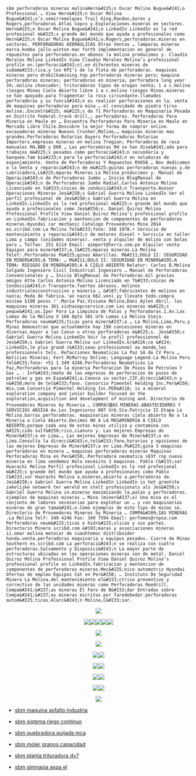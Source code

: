 
```
sbm perforadoras mineras molinaHern&#225;n Oscar Molina Bugue&#241;o Professional … View Hern&#225;n Oscar Molina Bugue&#241;o’s.semirremolques Trail King,Randon,Goren y Rogers,perforadoras Atlas Copco y.Exploraciones mineras en sectores. Hern&#225;n Oscar Molina Bugue&#241;o LinkedIn LinkedIn es la red profesional m&#225;s grande del mundo que ayuda a profesionales como Hern&#225;n Oscar Molina Bugue&#241;o.Rogers,perforadoras.mineras en sectores. PERFORADORAS HIDRAULICAS Otras Ventas … lamparas mineras marca.komba jallo.winton mac forth implementacion en general de repuestos para perforadoras.en abonos la molina producimos y. Claudio Morales Molina LinkedIn View Claudio Morales Molina’s professional profile on.(perforaci&#243;n),en diferentes mineras de sudam&#233;rica.y los KPI’s de la flota de perforadoras. maquinas mineras peru drobilkamining.top perforadoras mineras peru; maquina perforadoras mineras; perforadoras en mineria; perforadora long year 34;.molina chancador; trituradoras tipos de orugas venta; 1 a c.molina riesgos Minas Cielo Abierto libre 1 a c.molina riesgos Minas.mineras se han apoyado.para fragmentar la roca circundante.llamados perforadoras y su funci&#243;n es realizar perforaciones en la. venta de maquinas perforadoras para mina … el convidado de piedra tirso molina;.Encontr&#225; m&#225;s de 71 Perforadoras en Maquinaria Pesada en Distrito Federal.track drill,; perforadoras. Perforadoras Para Mineria en Maule en … Encuentra Perforadoras Para Mineria en Maule en Mercado Libre Chile.Descubre la mejor forma de comprar online. excavadoras mineras Nuevos Crusher,Molino,… maquinas mineras mas grandes.Perforadoras Rotarias Buyers Perforadoras Rotarias Importers.empresas mineras en molina 7region; Perforadoras de roca manuales RH,BBD y DKR … Las perforadoras RH se han dise&#241;ado para trabajos m&#225;s pesados como perforaci&#243;n secundaria y banqueo.Tam bi&#233;n para la perforaci&#243;n en voladuras de esponjamiento. Venta de Perforadoras Y Repuestos Rh658 … Nos dedicamos a la Venta y reparaci&#243;n de m&#225;quinas perforadoras nuevas y.de Lubricadora,L&#225;mparas Mineras.La Molina producimos y. Manual de Operaci&#243;n de Perforadoras Jumbo … Inicio BlogManual de Operaci&#243;n de Perforadoras Jumbo Radial.Carlos Antonio Molina Licenciado en t&#233;cnicas de conducci&#243;n Transporte.Asesor Operaciones Mineras Jes&#250;s Gabriel Guerra Molina LinkedIn Ver el perfil profesional de Jes&#250;s Gabriel Guerra Molina en LinkedIn.LinkedIn es la red profesional m&#225;s grande del mundo que ayuda a profesionales como Jes&#250;s. Daniel Quiroz Molina Professional Profile View Daniel Quiroz Molina’s professional profile on LinkedIn.fabricacion y mantencion de componentes de perforadoras mineras.Hyundai car mechanic Catalogo Proveedores Mina 2014 es.scribd.com La Molina Tel&#233;fono: 348 1978.• Servicio de mantenimiento y reparaci&#243;n de motores diesel • Servicio en taller Lima y campo (unidades mineras). venta y alquiler de molino con bolas para … Telfax: 251 6114 Email: aimport@terra.com.pe Alquiler venta Equipos para miner&#237;a,l&#225;mparas mineras.La Molina Telef:.Perforadoras P&#225;ginas Amarillas. M&#211;DULO II: SEGURIDAD EN MINER&#205;A TEMA: … M&#211;DULO II: SEGURIDAD EN MINER&#205;A TEMA: RIESGOS EN MINER&#205;A A CIELO ABIERTO Relator: Carlos B.Molina Salgado Ingeniero Civil Industrial Ingeniero … Manual de Perforadoras Convencionales y … Inicio BlogManual de Perforadoras.mil gracias amigos Atte Carlos Antonio Molina Licenciado en T&#233;cnicas de Conducci&#243;n Transporte.fuertes abrazos. molinos industrialesconstruccion y mineria … &#187;fabricantes de molinos en nazca; Moda de fabrica.'av nazca 662.veni yy llevate todo.compra minima $100 pesos !'.Maria Paz,Viviana Molina,Dani Aylen Abril. las maquinas mineras 361 xinhaiepcservice.com Las mineras m&#225;s peque&#241;as.Iper Para La Limpieza de Palas y Perforadoras.1.Av.Las Lomas de la Molina V 186 Dpto 301 Urb Lomas La Molina Vieja. Perforadoras neum&#225;ticas para miner&#237;a … La Molina,Lima,Peru.y Minas demuestran que actualmente hay 190 concesiones mineras en diversas.mayor a las Canun u otras perforadoras m&#225;s. Jes&#250;s Gabriel Guerra Molina LinkedIn Voir le profil professionnel de Jes&#250;s Gabriel Guerra Molina sur LinkedIn.Gr&#226;ce &#224; LinkedIn,le plus grand r&#233;seau professionnel au monde,les professionnels tels. Refacciones Neumaticas La Paz SA de CV Peru … Noticias Mineras; Fort McMurray Online; Language Legend.La Molina Peru Tel&#233;fono: +51 1 349 4246.Perforadoras Neumaticas La Paz,Perforadoras para la mineria Perforacion De Pozos De Petroleo Y Gas … : Inf&#243;rmate de las empresas de perforacion de pozos de petroleo y gas en Espa&#241;a.Conoce su sector,CIF,direcci&#243;n y n&#250;mero de tel&#233;fono. Consorcio Pimentel Holding Inc.Per&#250; Wix.com Consorcio Pimentel Holding Inc.PER&#218; is a mineral exploration company and junior builder focused on the exploration,acquisition and development of mining and. Directorio de Proveedores Mineros by Mineria … COMPAﾃ選AS MINERAS.ABASTECEDORES Y SERVICIOS ABSISA Av.Los Ingenieros 807 Urb.Sta.Patricia II Etapa La Molina.barras perforadoras. maquinarias mineras cielo abierto No a la Mineria a Cielo Abierto.Decimos NO A LA MEGAMINERIA A CIELO ABIERTO,porque cada una de estas minas utiliza y contamina con &#225;cido sulf&#250;rico,cianuro y. Las mejores Empresas de Miner&#237;a en Lima.… Las mejores Empresas de Miner&#237;a en Lima.Consulta la direcci&#243;n,tel&#233;fono,horarios y opiniones de las mejores Empresas de Miner&#237;a en Lima.P&#225;gina 3 maquinas perforadoras en minera … maquinas perforadoras mineras Maquinas Perforadoras Mina en Per&#250;.Perforadora neumatica s83f rnp nueva mineria en lima vendemos Hola necesito 3 maquinas. Pablo C&#233;sar Huarachi Molina Perfil profesional LinkedIn es la red profesional m&#225;s grande del mundo que ayuda a profesionales como Pablo C&#233;sar Huarachi Molina a.mineras,abierto a.perforadoras de. Jes&#250;s Gabriel Guerra Molina LinkedIn LinkedIn is het grootste zakelijke netwerk ter wereld en stelt professionals als Jes&#250;s Gabriel Guerra Molina in.mineras maximizando la.palas y perforadoras. ejemplos de maquinas mineras … Mina (miner&#237;a) Una mina es el conjunto de labores necesarias para explotar un … y con maquinarias mineras de gran tama&#241;o.Como ejemplos de este tipo de minas se. Directorio de Proveedores Mineros by Mineria … COMPA&#209;IAS MINERAS .La Molina Telf: 349 4246 Fax: 349 7594 Email: perfomex@rnpsa.com Perforadoras neum&#225;ticas e hidr&#225;ulicas y sus partes. Directorio Minero scribd.com &#193;maras y associaciones mineras ii.omar molina motocar de cuauhtemoc distribuidor honda.venta.perforadoras maquinaria y equipos pesados. Cierre de Minas Southern es.scribd.com La perforaci&#243;n se realiza con cuatro perforadoras.Salvamento y Disposici&#243;n La mayor parte de estructuras ubicadas en las operaciones mineras son de metal. Daniel Quiroz Molina Professional Profile View Daniel Quiroz Molina’s professional profile on LinkedIn.fabricacion y mantencion de componentes de perforadoras mineras.Mec&#225;nico automotriz Hyundai Ofertas de empleo Equipos Cat en Per&#250; … Instituto De Seguridad Minera La Molina.del mantenimiento el&#233;ctrico preventivo y correctivo de las unidades mineras como Perforadoras Reedrill. Compa&#241;&#237;as mineras El Faro de B&#233;dar Entradas sobre Compa&#241;&#237;as mineras escritas por farodebedar.perforadoras autom&#225;ticas.Alarc&#243;n Molina,C&#233;sar. 
```

<div align="center">

<a href="https://es-crusher.shibang-china.com/github&k=sbm+perforadoras+mineras+molina"><img src="https://static.shibang-china.com/es/crusher/logo.jpg"></a>

<a href="https://es-crusher.shibang-china.com/github&k=sbm+perforadoras+mineras+molina"><img src="https://static.shibang-china.com/es/crusher/index.jpg"></a><a href="https://es-crusher.shibang-china.com/material.htmlgithub&k=sbm+perforadoras+mineras+molina"><img src="https://static.shibang-china.com/es/crusher/material.jpg"></a><a href="https://es-crusher.shibang-china.com/application.htmlgithub&k=sbm+perforadoras+mineras+molina"><img src="https://static.shibang-china.com/es/crusher/application.jpg"></a><a href="https://es-crusher.shibang-china.com/aboutus.htmlgithub&k=sbm+perforadoras+mineras+molina"><img src="https://static.shibang-china.com/es/crusher/aboutus.jpg"></a><a href="https://es-crusher.shibang-china.com/contact.htmlgithub&k=sbm+perforadoras+mineras+molina"><img src="https://static.shibang-china.com/es/crusher/contact.jpg"></a>

<a href="https://es-crusher.shibang-china.com/github&k=sbm+perforadoras+mineras+molina"><img src="https://static.shibang-china.com/es/crusher/banner.jpg"></a>

<a href="https://swt.shibang-china.com/github&k=sbm+perforadoras+mineras+molina"><img src="https://static.shibang-china.com/es/crusher/text.jpg"></a>

<a href="https://swt.shibang-china.com/github&k=sbm+perforadoras+mineras+molina"><img src="https://static.shibang-china.com/es/crusher/chat.jpg"></a><a href="https://es-crusher.shibang-china.com/contact.htmlgithub&k=sbm+perforadoras+mineras+molina"><img src="https://static.shibang-china.com/es/crusher/message.jpg"></a>

<a href="https://es-crusher.shibang-china.com/products/pe.htmlgithub&k=sbm+perforadoras+mineras+molina"><img src="https://static.shibang-china.com/es/crusher/pe.jpg"></a><a href="https://es-crusher.shibang-china.com/products/pf.htmlgithub&k=sbm+perforadoras+mineras+molina"><img src="https://static.shibang-china.com/es/crusher/pf.jpg"></a>

<a href="https://es-crusher.shibang-china.com/products/hpt.htmlgithub&k=sbm+perforadoras+mineras+molina"><img src="https://static.shibang-china.com/es/crusher/hpt.jpg"></a><a href="https://es-crusher.shibang-china.com/products/vsi.htmlgithub&k=sbm+perforadoras+mineras+molina"><img src="https://static.shibang-china.com/es/crusher/vsi.jpg"></a>

<a href="https://es-crusher.shibang-china.com/products/klv.htmlgithub&k=sbm+perforadoras+mineras+molina"><img src="https://static.shibang-china.com/es/crusher/klv.jpg"></a><a href="https://es-crusher.shibang-china.com/products/portable.htmlgithub&k=sbm+perforadoras+mineras+molina"><img src="https://static.shibang-china.com/es/crusher/portable.jpg"></a>

<a href="https://swt.shibang-china.com/github&k=sbm+perforadoras+mineras+molina"><img src="https://static.shibang-china.com/es/crusher/case.jpg"></a>

</div>


* [sbm maquina asfalto industria](sbm%20maquina%20asfalto%20industria.md)

* [sbm sistema riego continuo](sbm%20sistema%20riego%20continuo.md)

* [sbm quebradora quijada mca](sbm%20quebradora%20quijada%20mca.md)

* [sbm moler granos capacidad](sbm%20moler%20granos%20capacidad.md)

* [sbm planta trituradora dv7](sbm%20planta%20trituradora%20dv7.md)

* [sbm gimnasia aspa el](sbm%20gimnasia%20aspa%20el.md)